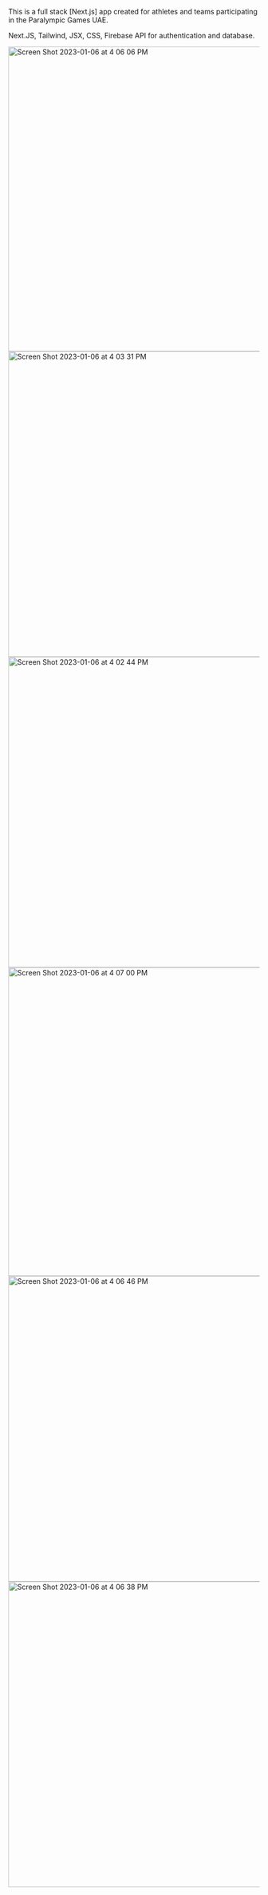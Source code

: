 This is a full stack [Next.js] app created for athletes and teams participating in the Paralympic Games UAE.

Next.JS, Tailwind, JSX, CSS, Firebase API for authentication and database.

<img width="610" alt="Screen Shot 2023-01-06 at 4 06 06 PM" src="https://user-images.githubusercontent.com/87906936/210991720-ba5974d8-ab41-49a1-bebd-73f1e520093b.png">


 <img width="612" alt="Screen Shot 2023-01-06 at 4 03 31 PM" src="https://user-images.githubusercontent.com/87906936/210990596-fab6c307-fe37-4523-979d-6259b60c3e02.png">
 
<img width="622" alt="Screen Shot 2023-01-06 at 4 02 44 PM" src="https://user-images.githubusercontent.com/87906936/210990606-fcd57aae-96ad-4af1-8a96-7b6b188af70a.png">

<img width="618" alt="Screen Shot 2023-01-06 at 4 07 00 PM" src="https://user-images.githubusercontent.com/87906936/210991953-af226881-5bd2-4a82-b661-4cd6c0d6e339.png">

<img width="612" alt="Screen Shot 2023-01-06 at 4 06 46 PM" src="https://user-images.githubusercontent.com/87906936/210993533-e1a9815f-df09-4d6b-bc8a-ead934ae51e3.png">

 
<img width="612" alt="Screen Shot 2023-01-06 at 4 06 38 PM" src="https://user-images.githubusercontent.com/87906936/210992408-706ca89e-41a5-45cd-8f1e-560f74a1916a.png">
